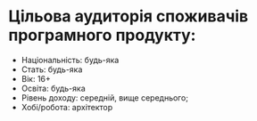 # Цільова аудиторія споживачів програмного продукту: 
- Національність: будь-яка
- Стать: будь-яка
- Вік: 16+
- Освіта: будь-яка
- Рівень доходу: середній, вище середнього;
- Хобі/робота: архітектор 
